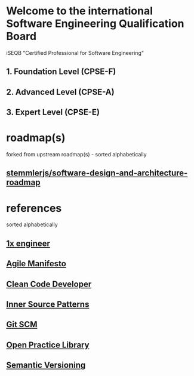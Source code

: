 # Welcome to the international Software Engineering Qualification Board

iSEQB "Certified Professional for Software Engineering"

## 1. Foundation Level (CPSE-F)
## 2. Advanced Level (CPSE-A)
## 3. Expert Level (CPSE-E)

# roadmap(s)

forked from upstream roadmap(s) - sorted alphabetically 

## [stemmlerjs/software-design-and-architecture-roadmap](github.com__stemmlerjs__software-design-and-architecture-roadmap/#summary)

# references

sorted alphabetically 

## [1x engineer](https://1x.engineer)
## [Agile Manifesto](https://agilemanifesto.org)
## [Clean Code Developer](https://clean-code-developer.com)
## [Inner Source Patterns](https://github.com/InnerSourceCommons/InnerSourcePatterns#list-of-patterns)
## [Git SCM](https://git-scm.com/book/en/v2)
## [Open Practice Library](https://openpracticelibrary.com)
## [Semantic Versioning](https://semver.org)
